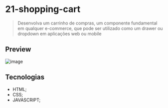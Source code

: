 # 21-shopping-cart
>Desenvolva um carrinho de compras, um componente fundamental em qualquer e-commerce, que pode ser utilizado como um drawer ou dropdown em aplicações web ou mobile

## Preview 
![image](https://github.com/MatheusPrudente/bora-codar/assets/80559882/e1f733e8-ea1c-468c-89c8-17ccb818620e)


## Tecnologias
- HTML;
- CSS;
- JAVASCRIPT;
